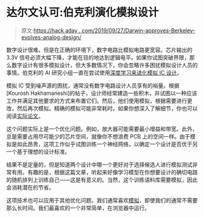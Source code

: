 # 达尔文认可:伯克利演化模拟设计

> 原文:[https://hack aday . com/2019/09/27/Darwin-approves-Berkeley-evolves-analog-design/](https://hackaday.com/2019/09/27/darwin-approves-berkeley-evolves-analog-design/)

数字设计很难。但是在正确的环境下，数字电路比模拟电路更宽容。芯片输出的 3.3V 信号必须大幅下降，才能在目的地达到逻辑电平。如果你试图突破界限，那么数字设计有很多模拟设计，但大多数情况下，你会忽略许多困扰模拟设计人员的事情。伯克利的 AI 研究小组一直在尝试使用[深度学习来进化模拟 IC 设计](https://bair.berkeley.edu/blog/2019/09/26/circuits/)。

模拟 IC 受到噪声源的困扰，通常没有数字电路设计人员享有的裕量。根据[Kourosh Hakhamaneshi]的帖子，设计师经常建造一些积木，并试图以一种应该工作并满足其他要求的方式来布置它们。然后，他们使用模拟，根据需要进行更改，然后再次模拟。精确的模拟可能非常耗时。如果你想深入了解细节，你也可以阅读[实际论文](https://arxiv.org/abs/1907.10515)。

这个问题实际上是一个优化问题。例如，放大器可能需要最小增益和带宽。此外，总是需要占用尽可能少的芯片空间，就像你不想浪费 PCB 上的空间一样。由于模拟是如此昂贵，这项工作似乎试图训练一个神经网络，以确定一个设计是否优于另一个基于理想的设计标准。

结果不是定量的，但是知道两个设计中哪一个更好对于选择候选人进行模拟测试非常有用。有趣的是，根据这篇文章，听起来好像学习模型在你想要设计的确切电路的随机排列上训练自己——这是有意义的。当然，这个训练语料库需要模拟，因此会消耗潜在的节省。

这项技术也可以应用于其他优化问题。我们通常喜欢[模拟](https://hackaday.com/2016/02/29/spice-power/)，即使我们的通常不需要那么长时间。我们最喜欢的一个非常简单，在浏览器中运行。